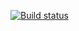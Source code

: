 [![Build status](https://ci.appveyor.com/api/projects/status/v7t576rkwm4bumqr?svg=true)](https://ci.appveyor.com/project/neshutnick/selenide)
